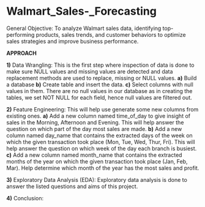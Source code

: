 # Walmart_Sales-_Forecasting
General Objective: To analyze Walmart sales data, identifying top-performing products, sales trends, and customer behaviors to optimize sales strategies and improve business performance.

**APPROACH**

**1)** Data Wrangling: This is the first step where inspection of data is done to make sure NULL values and missing values are detected and data replacement methods are used to replace, missing or NULL values.
**a)** Build a database
**b)** Create table and insert the data.
**c)** Select columns with null values in them. There are no null values in our database as in creating the tables, we set NOT NULL for each field, hence null values are filtered out.

**2)** Feature Engineering: This will help use generate some new columns from existing ones.
**a)** Add a new column named time_of_day to give insight of sales in the Morning, Afternoon and Evening. This will help answer the question on which part of the day most sales are made.
**b)** Add a new column named day_name that contains the extracted days of the week on which the given transaction took place (Mon, Tue, Wed, Thur, Fri). This will help answer the question on which week of the day each branch is busiest.
**c)** Add a new column named month_name that contains the extracted months of the year on which the given transaction took place (Jan, Feb, Mar). Help determine which month of the year has the most sales and profit.

**3)** Exploratory Data Analysis (EDA): Exploratory data analysis is done to answer the listed questions and aims of this project.

**4)** Conclusion:
